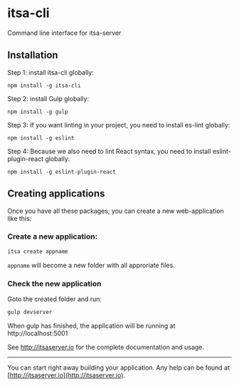 # itsa-cli
Command line interface for itsa-server

## Installation

Step 1: install itsa-cli globally:

```
npm install -g itsa-cli
```

Step 2: install Gulp globally:

```
npm install -g gulp
```

Step 3: If you want linting in your project, you need to install es-lint globally:

```
npm install -g eslint
```

Step 4: Because we also need to lint React syntax, you need to install eslint-plugin-react globally:

```
npm install -g eslint-plugin-react
```

## Creating applications

Once you have all these packages, you can create a new web-application like this:

### Create a new application:

```js
itsa create appname
```

`appname` will become a new folder with all approriate files.

### Check the new application

Goto the created folder and run:

```js
gulp devserver
```

When gulp has finished, the application will be running at http://localhost:5001

See http://itsaserver.io for the complete documentation and usage.


--------------

You can start right away building your application. Any help can be found at [http://itsaserver.io](http://itsaserver.io).